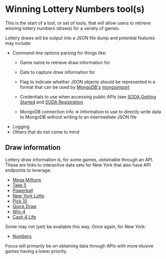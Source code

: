 # Winning Lottery Numbers tool(s)

This is the start of a tool, or set of tools, that will allow users to retrieve
winning lottery numbers (draws) for a variety of games.

Lottery draws will be output into a JSON file dump and potential features may
include:
  * Command-line options parsing for things like:
    * Game name to retrieve draw information for
    * Date to capture draw information for
    * Flag to indicate whether JSON objects should be represented in a format
    that can be used by
    [MongoDB's](https://www.mongodb.com/) [mongoimport](http://docs.mongodb.org/manual/reference/program/mongoimport/)
    * Credentials to use when accessing public APIs
    (see [SODA Getting Started](http://dev.socrata.com/consumers/getting-started.html)
    and [SODA Registration](http://dev.socrata.com/register)

    * MongoDB connection info => information to use to directly write data to
    MongoDB without writing to an intermediate JSON file
  * Logging
  * Others that do not come to mind

## Draw information
Lottery draw information is, for some games, obtainable through an API.
These are links to interactive data sets for New York that also have API
endpoints to leverage:
  * [Mega Millions](https://data.ny.gov/Government-Finance/Lottery-Mega-Millions-Winning-Numbers-Beginning-20/5xaw-6ayf)
  * [Take 5](https://data.ny.gov/Government-Finance/Lottery-Take-5-Winning-Numbers/dg63-4siq)
  * [Powerball](https://data.ny.gov/Government-Finance/Lottery-Powerball-Winning-Numbers-Beginning-2010/d6yy-54nr)
  * [New York Lotto](https://data.ny.gov/Government-Finance/Lottery-NY-Lotto-Winning-Numbers-Beginning-2001/6nbc-h7bj)
  * [Pick 10](https://data.ny.gov/Government-Finance/Lottery-Pick-10-Winning-Numbers-Beginning-1987/bycu-cw7c)
  * [Quick Draw](https://data.ny.gov/Government-Finance/Lottery-Quick-Draw-Winning-Numbers-Beginning-2013/7sqk-ycpk)
  * [Win-4](https://data.ny.gov/Government-Finance/Lottery-Daily-Numbers-Win-4-Winning-Numbers-Beginn/hsys-3def)
  * [Cash 4 Life](https://data.ny.gov/Government-Finance/Lottery-Cash-4-Life-Winning-Numbers-Beginning-2014/kwxv-fwze)
  
Some may not (yet) be available this way.  Once again, for New York:
  * [Numbers](http://nylottery.ny.gov/wps/portal/Home/Lottery/Home/Daily+Games/NUMBERS)
  
Focus will primarily be on obtaining data through APIs with more elusive games
having a lower priority.
